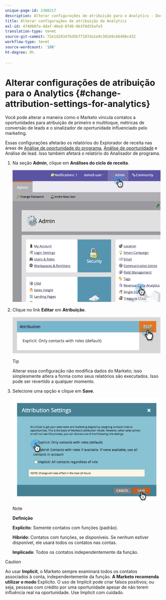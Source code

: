 ```yaml
---
unique-page-id: 2360217
description: Alterar configurações de atribuição para o Analytics - Documentos do Marketo - Documentação do produto
title: Alterar configurações de atribuição do Analytics
exl-id: 4740b0fa-ddaf-46ed-87d6-8b3f8d35afe3
translation-type: tm+mt
source-git-commit: 72e1d29347bd5b77107da1e9c30169cb6490c432
workflow-type: tm+mt
source-wordcount: '188'
ht-degree: 0%

---
```


# Alterar configurações de atribuição para o Analytics {#change-attribution-settings-for-analytics}

Você pode alterar a maneira como o Marketo vincula contatos a oportunidades para atribuição de primeiro e multitoque, métricas de conversão de leads e o sinalizador de oportunidade influenciado pelo marketing.

Essas configurações afetarão os relatórios do Explorador de receita nas áreas de [Análise de oportunidade do programa](/help/marketo/product-docs/reporting/revenue-cycle-analytics/program-analytics/understanding-the-program-opportunity-analysis-area.md), [Análise de oportunidade](/help/marketo/product-docs/reporting/revenue-cycle-analytics/revenue-explorer/understanding-opportunity-analysis-in-revenue-explorer.md) e Análise de lead. Isso também afetará o relatório do Analisador de programa.

1. Na seção **Admin**, clique em **Análises do ciclo de receita**.

   ![](assets/image2014-9-24-11-3a55-3a19.png)

1. Clique no link **Editar** em **Atribuição**.

   ![](assets/image2014-9-24-11-3a56-3a33.png)

   >[!TIP]
   >
   >Alterar essa configuração não modifica dados do Marketo; isso simplesmente altera a forma como seus relatórios são executados. Isso pode ser revertido a qualquer momento.

1. Selecione uma opção e clique em **Save**.

   ![](assets/image2014-9-24-11-3a57-3a39.png)

   >[!NOTE]
   >
   >**Definição**
   >
   >**Explícito**: Somente contatos com funções (padrão).
   >
   >**Híbrido**: Contatos com funções, se disponíveis. Se nenhum estiver disponível, ele usará todos os contatos nas contas.
   >
   >**Implicado**: Todos os contatos independentemente da função.

>[!CAUTION]
>
>Ao usar **Implicit**, o Marketo sempre examinará todos os contatos associados à conta, independentemente da função. **A Marketo recomenda utilizar o modo** Explícito. O uso de Implicit pode criar falsos positivos; ou seja, pessoas com crédito por uma oportunidade apesar de não terem influência real na oportunidade. Use Implicit com cuidado.
